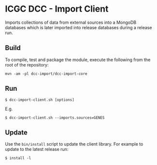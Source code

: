 # ICGC DCC - Import Client

Imports collections of data from external sources into a MongoDB databases which is later imported into release databases during a release run.

## Build

To compile, test and package the module, execute the following from the root of the repository:

```shell
mvn -am -pl dcc-import/dcc-import-core
```

## Run

	$ dcc-import-client.sh [options]
E.g.

	$ dcc-import-client.sh --imports.sources=GENES
	
## Update

Use the `bin/install` script to update the client library.
For example to update to the latest release run:

	$ install -l